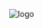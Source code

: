 <p align="center">
<img src="https://github.com/thanhquyet24ptit/410_server/blob/main/public/images/title-logo.png" alt="logo">
